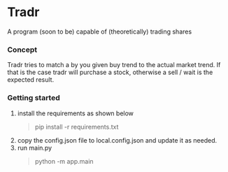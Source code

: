 # Tradr

A program (soon to be) capable of (theoretically) trading shares

### Concept

Tradr tries to match a by you given buy trend to the actual market trend.
If that is the case tradr will purchase a stock, otherwise a sell / wait is the expected result.

### Getting started

1. install the requirements as shown below
   > pip install -r requirements.txt
2. copy the config.json file to local.config.json and update it as needed.
3. run main.py
   > python -m app.main